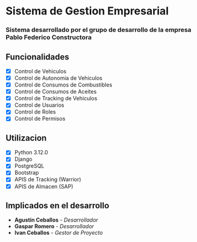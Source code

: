 # Sistema de Gestion Empresarial
### Sistema desarrollado por el grupo de desarrollo de la empresa **Pablo Federico Constructora**
## Funcionalidades
- [x] Control de Vehiculos
- [x] Control de Autonomia de Vehiculos
- [x] Control de Consumos de Combustibles
- [x] Control de Consumos de Aceites
- [x] Control de Tracking de Vehiculos
- [x] Control de Usuarios
- [x] Control de Roles
- [x] Control de Permisos

## Utilizacion
- [x] Python 3.12.0
- [x] Django
- [x] PostgreSQL
- [x] Bootstrap
- [x] APIS de Tracking (Warrior)
- [x] APIS de Almacen (SAP)

## Implicados en el desarrollo
- **Agustin Ceballos** - *Desarrollador*
- **Gaspar Romero** - *Desarrollador*
- **Ivan Ceballos** - *Gestor de Proyecto*
